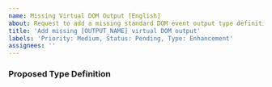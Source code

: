 ```yaml
---
name: Missing Virtual DOM Output [English]
about: Request to add a missing standard DOM event output type definition.
title: 'Add missing [OUTPUT_NAME] virtual DOM output'
labels: 'Priority: Medium, Status: Pending, Type: Enhancement'
assignees: ''
---
```


<!--
If you are asking of adding multiple outputs, please propose them in multiple issues.

Make sure the output you are proposing is a standarnd DOM event based on the following specifications:
- W3C HTML Events Index (https://html.spec.whatwg.org/multipage/indices.html#events-2)
- W3C HTML Media Events Summary (https://html.spec.whatwg.org/multipage/media.html#mediaevents)
- W3C HTML App Cache Events Summary (https://html.spec.whatwg.org/multipage/offline.html#appcacheevents)
- W3C HTML Drag and Drop Events Summary (https://html.spec.whatwg.org/multipage/dnd.html#dndevents)
- W3C DOM Specification (https://dom.spec.whatwg.org)
- W3C HTML Specification (https://html.spec.whatwg.org/).
- W3C UI Events Specification (https://www.w3.org/TR/uievents/)
-->

<!--
Example:

[W3C UI events specification](https://www.w3.org/TR/uievents/#event-type-click) specifies `click` event as a standard event which targeting `Element` interface.
-->

### Proposed Type Definition

<!--
Tell us your opinion about the best type representation of the proposed output.

Example:

```purs
type ElementOutputs message r
  = ( onClick :: MouseClick -> message
    | r
    )
```
-->
